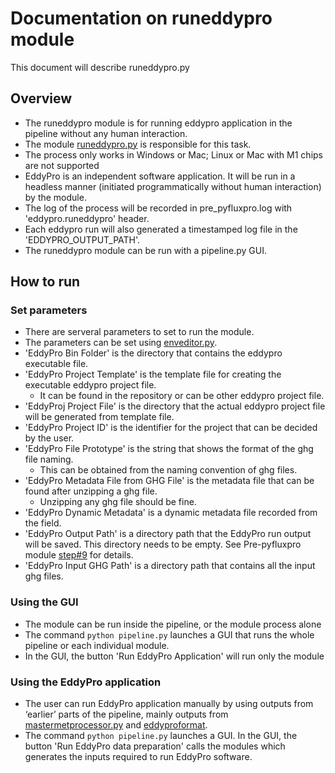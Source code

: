 # Documentation on runeddypro module
This document will describe runeddypro.py

## Overview
- The runeddypro module is for running eddypro application in the pipeline without any human interaction.
- The module [runeddypro.py](https://github.com/ncsa/ameriflux-pipeline/blob/develop/ameriflux_pipeline/eddypro/runeddypro.py) 
  is responsible for this task.
- The process only works in Windows or Mac; Linux or Mac with M1 chips are not supported
- EddyPro is an independent software application. It will be run in a headless manner (initiated programmatically without human interaction) by the module.
- The log of the process will be recorded in pre_pyfluxpro.log with 'eddypro.runeddypro' header.
- Each eddypro run will also generated a timestamped log file in the 'EDDYPRO_OUTPUT_PATH'.
- The runeddypro module can be run with a pipeline.py GUI.

## How to run

### Set parameters
- There are serveral parameters to set to run the module.
- The parameters can be set using [enveditor.py](https://github.com/ncsa/ameriflux-pipeline/blob/develop/ameriflux_pipeline/enveditor.py).
- 'EddyPro Bin Folder' is the directory that contains the eddypro executable file.
- 'EddyPro Project Template' is the template file for creating the executable eddypro project file. 
    - It can be found in the repository or can be other eddypro project file.
- 'EddyProj Project File' is the directory that the actual eddypro project file will be generated from template file.
- 'EddyPro Project ID' is the identifier for the project that can be decided by the user.
- 'EddyPro File Prototype' is the string that shows the format of the ghg file naming.
    - This can be obtained from the naming convention of ghg files.
- 'EddyPro Metadata File from GHG File' is the metadata file that can be found after unzipping a ghg file.
    - Unzipping any ghg file should be fine.
- 'EddyPro Dynamic Metadata' is a dynamic metadata file recorded from the field.
- 'EddyPro Output Path' is a directory path that the EddyPro run output will be saved. This directory needs to be empty. See Pre-pyfluxpro module [step#9](https://github.com/ncsa/ameriflux-pipeline/blob/develop/docs/prepyfluxpro.md#9) for details.
- 'EddyPro Input GHG Path' is a directory path that contains all the input ghg files.

### Using the GUI
- The module can be run inside the pipeline, or the module process alone
- The command ```python pipeline.py``` launches a GUI that runs the whole pipeline or each individual module.
- In the GUI, the button 'Run EddyPro Application' will run only the module

### Using the EddyPro application
- The user can run EddyPro application manually by using outputs from ‘earlier’ parts of the pipeline, mainly outputs from [mastermetprocessor.py](https://github.com/ncsa/ameriflux-pipeline/blob/develop/ameriflux_pipeline/master_met/mastermetprocessor.py) and [eddyproformat](https://github.com/ncsa/ameriflux-pipeline/blob/develop/docs/eddypro/eddyproformat.md).
- The command ```python pipeline.py``` launches a GUI. In the GUI, the button 'Run EddyPro data preparation' calls the modules which generates the inputs required to run EddyPro software.
